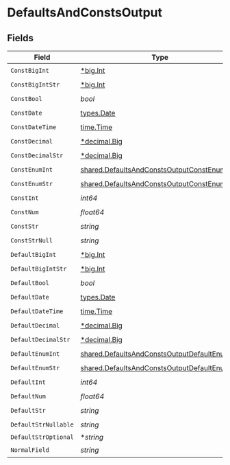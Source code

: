 # DefaultsAndConstsOutput


## Fields

| Field                                                                                                               | Type                                                                                                                | Required                                                                                                            | Description                                                                                                         |
| ------------------------------------------------------------------------------------------------------------------- | ------------------------------------------------------------------------------------------------------------------- | ------------------------------------------------------------------------------------------------------------------- | ------------------------------------------------------------------------------------------------------------------- |
| `ConstBigInt`                                                                                                       | [*big.Int](https://pkg.go.dev/math/big#Int)                                                                         | :heavy_check_mark:                                                                                                  | N/A                                                                                                                 |
| `ConstBigIntStr`                                                                                                    | [*big.Int](https://pkg.go.dev/math/big#Int)                                                                         | :heavy_check_mark:                                                                                                  | N/A                                                                                                                 |
| `ConstBool`                                                                                                         | *bool*                                                                                                              | :heavy_check_mark:                                                                                                  | N/A                                                                                                                 |
| `ConstDate`                                                                                                         | [types.Date](../../../types/date.md)                                                                                | :heavy_check_mark:                                                                                                  | N/A                                                                                                                 |
| `ConstDateTime`                                                                                                     | [time.Time](https://pkg.go.dev/time#Time)                                                                           | :heavy_check_mark:                                                                                                  | N/A                                                                                                                 |
| `ConstDecimal`                                                                                                      | [*decimal.Big](https://pkg.go.dev/github.com/ericlagergren/decimal#Big)                                             | :heavy_check_mark:                                                                                                  | N/A                                                                                                                 |
| `ConstDecimalStr`                                                                                                   | [*decimal.Big](https://pkg.go.dev/github.com/ericlagergren/decimal#Big)                                             | :heavy_check_mark:                                                                                                  | N/A                                                                                                                 |
| `ConstEnumInt`                                                                                                      | [shared.DefaultsAndConstsOutputConstEnumInt](../../../pkg/models/shared/defaultsandconstsoutputconstenumint.md)     | :heavy_check_mark:                                                                                                  | N/A                                                                                                                 |
| `ConstEnumStr`                                                                                                      | [shared.DefaultsAndConstsOutputConstEnumStr](../../../pkg/models/shared/defaultsandconstsoutputconstenumstr.md)     | :heavy_check_mark:                                                                                                  | N/A                                                                                                                 |
| `ConstInt`                                                                                                          | *int64*                                                                                                             | :heavy_check_mark:                                                                                                  | N/A                                                                                                                 |
| `ConstNum`                                                                                                          | *float64*                                                                                                           | :heavy_check_mark:                                                                                                  | N/A                                                                                                                 |
| `ConstStr`                                                                                                          | *string*                                                                                                            | :heavy_check_mark:                                                                                                  | N/A                                                                                                                 |
| `ConstStrNull`                                                                                                      | *string*                                                                                                            | :heavy_check_mark:                                                                                                  | N/A                                                                                                                 |
| `DefaultBigInt`                                                                                                     | [*big.Int](https://pkg.go.dev/math/big#Int)                                                                         | :heavy_check_mark:                                                                                                  | N/A                                                                                                                 |
| `DefaultBigIntStr`                                                                                                  | [*big.Int](https://pkg.go.dev/math/big#Int)                                                                         | :heavy_check_mark:                                                                                                  | N/A                                                                                                                 |
| `DefaultBool`                                                                                                       | *bool*                                                                                                              | :heavy_check_mark:                                                                                                  | N/A                                                                                                                 |
| `DefaultDate`                                                                                                       | [types.Date](../../../types/date.md)                                                                                | :heavy_check_mark:                                                                                                  | N/A                                                                                                                 |
| `DefaultDateTime`                                                                                                   | [time.Time](https://pkg.go.dev/time#Time)                                                                           | :heavy_check_mark:                                                                                                  | N/A                                                                                                                 |
| `DefaultDecimal`                                                                                                    | [*decimal.Big](https://pkg.go.dev/github.com/ericlagergren/decimal#Big)                                             | :heavy_check_mark:                                                                                                  | N/A                                                                                                                 |
| `DefaultDecimalStr`                                                                                                 | [*decimal.Big](https://pkg.go.dev/github.com/ericlagergren/decimal#Big)                                             | :heavy_check_mark:                                                                                                  | N/A                                                                                                                 |
| `DefaultEnumInt`                                                                                                    | [shared.DefaultsAndConstsOutputDefaultEnumInt](../../../pkg/models/shared/defaultsandconstsoutputdefaultenumint.md) | :heavy_check_mark:                                                                                                  | N/A                                                                                                                 |
| `DefaultEnumStr`                                                                                                    | [shared.DefaultsAndConstsOutputDefaultEnumStr](../../../pkg/models/shared/defaultsandconstsoutputdefaultenumstr.md) | :heavy_check_mark:                                                                                                  | N/A                                                                                                                 |
| `DefaultInt`                                                                                                        | *int64*                                                                                                             | :heavy_check_mark:                                                                                                  | N/A                                                                                                                 |
| `DefaultNum`                                                                                                        | *float64*                                                                                                           | :heavy_check_mark:                                                                                                  | N/A                                                                                                                 |
| `DefaultStr`                                                                                                        | *string*                                                                                                            | :heavy_check_mark:                                                                                                  | N/A                                                                                                                 |
| `DefaultStrNullable`                                                                                                | *string*                                                                                                            | :heavy_check_mark:                                                                                                  | N/A                                                                                                                 |
| `DefaultStrOptional`                                                                                                | **string*                                                                                                           | :heavy_minus_sign:                                                                                                  | N/A                                                                                                                 |
| `NormalField`                                                                                                       | *string*                                                                                                            | :heavy_check_mark:                                                                                                  | N/A                                                                                                                 |